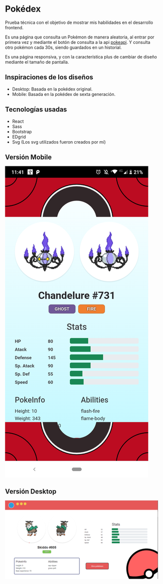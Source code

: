 # Pokédex

Prueba técnica con el objetivo de mostrar mis habilidades en el desarrollo frontend.

Es una página que consulta un Pokémon de manera aleatoria, al entrar por primera vez y mediante el botón de consulta a la api [pokeapi](https://pokeapi.co/). Y consulta otro pokémon cada 30s, siendo guardados en un historial.

Es una página responsiva, y con la característica plus de cambiar de diseño mediante el tamaño de pantalla.

## Inspiraciones de los diseños

- Desktop: Basada en la pokédex original.
- Mobile: Basada en la pokédex de sexta generación.

## Tecnologías usadas

- React
- Sass
- Bootstrap
- EDgrid
- Svg (Los svg utilizados fueron creados por mí)

## Versión Mobile

!["Captura de versión mobile"](./readme/mobile-version.png)

## Versión Desktop

!["Captura de versión desktop"](./readme/desktop-version.png)
